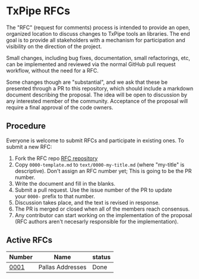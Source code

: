 # TxPipe RFCs
The "RFC" (request for comments) process is intended to provide an open, organized location to discuss changes to TxPipe tools an libraries. The end goal is to provide all stakeholders with a mechanism for participation and visibility on the direction of the project.

Small changes, including bug fixes, documentation, small refactorings, etc, can be implemented and reviewed via the normal GitHub pull request workflow, without the need for a RFC.

Some changes though are "substantial", and we ask that these be presented through a PR to this repository, which should include a markdown document describing the proposal. The idea will be open to discussion by any interested member of the community. Acceptance of the proposal will require a final approval of the code owners.

## Procedure
Everyone is welcome to submit RFCs and participate in existing ones. To submit a new RFC:

1. Fork the RFC repo [RFC repository](https://github.com/txpipe/rfcs)
2. Copy `0000-template.md` to `text/0000-my-title.md` (where "my-title" is descriptive). Don't assign an RFC number yet; This is going to be the PR number.
3. Write the document and fill in the blanks.
4. Submit a pull request. Use the issue number of the PR to update your `0000-` prefix to that number.
5. Discussion takes place, and the text is revised in response.
6. The PR is merged or closed when all of the members reach consensus.
7. Any contributor can start working on the implementation of the proposal (RFC authors aren't necesarly responsible for the implementation).

## Active RFCs

| Number                                | Name             | status |
| ------------------------------------- | ---------------- | ------ |
| [0001](text/0001-pallas-addresses.md) | Pallas Addresses | Done   |
